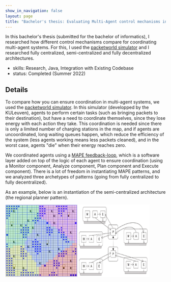 ```yaml
---
show_in_navigation: false
layout: page
title: "Bachelor's thesis: Evaluating Multi-Agent control mechanisms in the Packetworld"
---
```


In this bachelor's thesis (submitted for the bachelor of informatics), I researched how different control mechanisms compare for coordinating multi-agent systems. For this, I used the [packetworld simulator](https://github.com/PacketWorld/PacketWorld) and I researched fully centralized, semi-centralized and fully decentralized architectures.
- skills: Research, Java, Integration with Existing Codebase
- status: Completed (Summer 2022)

## Details

To compare how you can ensure coordination in multi-agent systems, we used the [packetworld simulator](https://github.com/PacketWorld/PacketWorld). In this simulator (developped by the KULeuven), agents to perform certain tasks (such as bringing packets to their destination), but have a need to coordinate themselves, since they lose energy with each action they take. This coordination is needed since there is only a limited number of charging stations in the map, and if agents are uncoordinated, long waiting queues happen, which reduce the efficiency of the system (less agents working means less packets cleaned), and in the worst case, agents "die" when their energy reaches zero.

We coordinated agents using a [MAPE feedback-loop](https://en.wikipedia.org/wiki/Autonomic_computing), which is a software layer added on top of the logic of each agent to ensure coordination (using a Monitor component, Analyze component, Plan component and Execute component). 
There is a lot of freedom in instantiating MAPE patterns, and we analyzed three archetypes of patterns (going from fully centralized to fully decentralized).


As an example, below is an instantiation of the semi-centralized architecture (the regional planner pattern).

<div style="display: flex;">
    <img src="../../assets/pictures/projects/RegionalPlannersMap.png" alt="Image 1" style="width: 45%;">
    <img src="../../assets/pictures/projects/RegionalPlannerSchema.png" alt="Image 2" style="width: 45%;">
</div>


